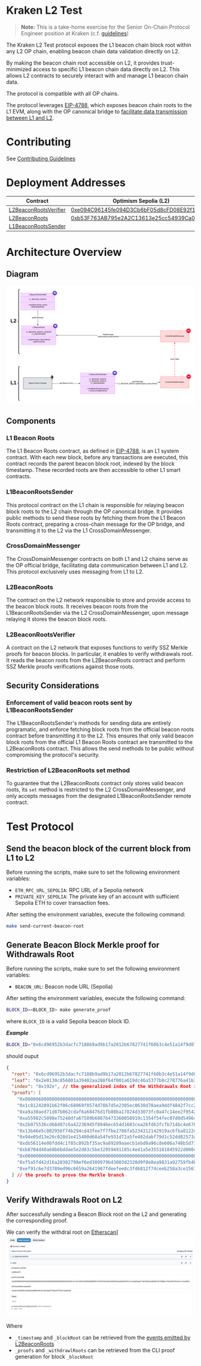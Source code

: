 # Kraken L2 Test

> **Note:** This is a take-home exercise for the Senior On-Chain Protocol Engineer position at Kraken (c.f. [guidelines](./docs/Protocol%20Engineer%20Take%20Home%20Test%20-%20Beacon%20Block%20Root%20on%20L2.pdf))

The Kraken L2 Test protocol exposes the L1 beacon chain block root within any L2 OP chain, enabling beacon chain data validation directly on L2.

By making the beacon chain root accessible on L2, it provides trust-minimized access to specific L1 beacon chain data directly on L2. This allows L2 contracts to securely interact with and manage L1 beacon chain data.

The protocol is compatible with all OP chains.

The protocol leverages [EIP-4788](https://eips.ethereum.org/EIPS/eip-4788), which exposes beacon chain roots to the L1 EVM, along with the OP canonical bridge to [facilitate data transmission between L1 and L2](https://docs.optimism.io/builders/app-developers/bridging/messaging).

# Contributing

See [Contributing Guidelines](./CONTRIBUTING.md)

# Deployment Addresses

| Contract | Optimism Sepolia (L2) | Sepolia (L1) |
|-|-|-|
| [L2BeaconRootsVerifier](./contracts/src/L2BeaconRootsVerifier.sol) | [0xe094C96145fe094D3Cb6bF05d8cFD08E92f11BE5](https://sepolia-optimism.etherscan.io/address/0xe094C96145fe094D3Cb6bF05d8cFD08E92f11BE5) | |
| [L2BeaconRoots](./contracts/src/L2BeaconRoots.sol) | [0xb53F763AB795e2A2C13613e25cc54939Ca01b4E1](https://sepolia-optimism.etherscan.io/address/0xb53F763AB795e2A2C13613e25cc54939Ca01b4E1) | |
| [L1BeaconRootsSender](./contracts/src/L1BeaconRootsSender.sol) | | [0x5cdF4C5cbe8b4412b319f5Ae28a77A7177B3adcA](https://sepolia.etherscan.io/address/0x5cdF4C5cbe8b4412b319f5Ae28a77A7177B3adcA) |

# Architecture Overview

## Diagram

![Architecture Diagram](./docs/Kraken%20Beacon%20Root%20Bridge%20Protocol%20v1.0.0.png)

## Components

### L1 Beacon Roots

The L1 Beacon Roots contract, as defined in [EIP-4788](https://eips.ethereum.org/EIPS/eip-4788), is an L1 system contract. With each new block, before any transactions are executed, this contract records the parent beacon block root, indexed by the block timestamp. These recorded roots are then accessible to other L1 smart contracts.

### L1BeaconRootsSender

This protocol contract on the L1 chain is responsible for relaying beacon block roots to the L2 chain through the OP canonical bridge. It provides public methods to send these roots by fetching them from the L1 Beacon Roots contract, preparing a cross-chain message for the OP bridge, and transmitting it to the L2 via the L1 CrossDomainMessenger.

### CrossDomainMessenger

The CrossDomainMessenger contracts on both L1 and L2 chains serve as the OP official bridge, facilitating data communication between L1 and L2. This protocol exclusively uses messaging from L1 to L2.

### L2BeaconRoots

The contract on the L2 network responsible to store and provide access to the beacon block roots. It receives beacon roots from the L1BeaconRootsSender via the L2 CrossDomainMessenger, upon message relaying it stores the beacon block roots.

### L2BeaconRootsVerifier

A contract on the L2 network that exposes functions to verify SSZ Merkle proofs for beacon blocks. In particular, it enables to verify withdrawals root. It reads the beacon roots from the L2BeaconRoots contract and perform SSZ Merkle proofs verifications against those roots.

## Security Considerations

### Enforcement of valid beacon roots sent by L1BeaconRootsSender

The L1BeaconRootsSender's methods for sending data are entirely programatic, and enforce fetching block roots from the official beacon roots contract before transmitting it to the L2. This ensures that only valid beacon block roots from the official L1 Beacon Roots contract are transmitted to the L2BeaconRoots contract. This allows the send methods to be public without compromising the protocol's security.

### Restriction of L2BeaconRoots set method

To guarantee that the L2BeaconRoots contract only stores valid beacon roots, its `set` method is restricted to the L2 CrossDomainMessenger, and only accepts messages from the designated L1BeaconRootsSender remote contract.

# Test Protocol

## Send the beacon block of the current block from L1 to L2

Before running the scripts, make sure to set the following environment variables:

- `ETH_RPC_URL_SEPOLIA`: RPC URL of a Sepolia network
- `PRIVATE_KEY_SEPOLIA`: The private key of an account with sufficient Sepolia ETH to cover transaction fees.

After setting the environment variables, execute the following command:

```sh
make send-current-beacon-root
```

## Generate Beacon Block Merkle proof for Withdrawals Root

Before running the scripts, make sure to set the following environment variables:

- `BEACON_URL`: Beacon node URL (Sepolia)

After setting the environment variables, execute the following command:

```sh
BLOCK_ID=<BLOCK_ID> make generate_proof
```

where `BLOCK_ID` is a valid Sepolia beacon block ID.

***Example***

```sh
BLOCK_ID="0x6cd96952b3dacfc7188b9ad9b17a2012b67827741f60b3c4e51a14f9d07f0c91" make generate-proof
```

should ouput

```json
{
  "root": "0x6cd96952b3dacfc7188b9ad9b17a2012b67827741f60b3c4e51a14f9d07f0c91", // beacon block root
  "leaf": "0x2e0130c856001a39482aa288f64f001a619dc46a5377b8c278776a41b3a62269", // here the leaf is the Withdrawals root
  "index": "0x192e", // the generalized index of the Withdrawals Root in the SSZ Merkle tree
  "proofs": [
    "0x0000060000000000000000000000000000000000000000000000000000000000",
    "0x1c81242091b62f06c68069f0574d78b7d5e2305ec0638d70aea9ddf4842f7cc2",
    "0xa9a30aed71d87b062cdaf6a68476d1fb88ba17824d33073fc0a47c14ee2f0542",
    "0xa55982c5098e75240dfa67589b6087b473360058919c1354f54fec07d0d54964",
    "0x2b075536cd68d87c6a42236945f8946ec654d1603cea26fd63fcfb714bc4e678",
    "0x13b46e5c802956f74b294cd43fee7f7fbe2786fa5234312142919ac6fba8122d",
    "0x94e05d13e26c028d1e415400d68a54fe931d72a5fe482dabf79d1c52dd82573a",
    "0xdb56114e00fdd4c1f85c892bf35ac9a89289aaecb1ebd0a96cde606a748b5d71",
    "0xb8704d40a68b6bddae5e2d83c5be32959491185c4e41a5e355181845922d000c",
    "0x0000000000000000000000000000000000000000000000000000000000000000",
    "0xf5a5fd42d16a20302798ef6ed309979b43003d2320d9f0e8ea9831a92759fb4b",
    "0xef91c6e7d3789ed96c6659a2641987fdeefee8c3fd6812f74ceeb258a3ce1561"
  ] // the proofs to prove the Merkle branch
}
```

## Verify Withdrawals Root on L2

After successfully sending a Beacon Block root on the L2 and generating the corresponding proof.

We can verify the withdral root on [Etherscan](https://sepolia-optimism.etherscan.io/address/0xe094C96145fe094D3Cb6bF05d8cFD08E92f11BE5#readContract)]
![Verification on Etherscan](./docs/Etherscan%20Withdrawal%20Root%20Verification.png)

Where

- `_timestamp` and `_blockRoot` can be retrieved from the [events emitted by L2BeaconRoots](https://sepolia-optimism.etherscan.io/address/0xb53F763AB795e2A2C13613e25cc54939Ca01b4E1#events)
- `_proofs` and `_withdrawlRoots` can be retrieved from the CLI proof generation for block `_blockRoot`